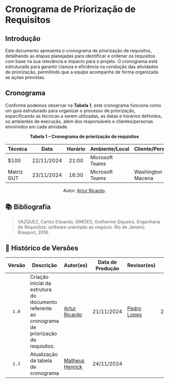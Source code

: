 # Cronograma de Priorização de Requisitos



## Introdução

Este documento apresenta o cronograma de priorização de requisitos, detalhando as etapas planejadas para identificar e ordenar os requisitos com base na sua relevância e impacto para o projeto. O cronograma está estruturado para garantir clareza e eficiência na condução das atividades de priorização, permitindo que a equipe acompanhe de forma organizada as ações previstas.



## Cronograma

Conforme podemos observar na **Tabela 1**, este cronograma funciona como um guia estruturado para organizar o processo de priorização, especificando as técnicas a serem utilizadas, as datas e horários definidos, os ambientes de execução, além dos responsáveis e clientes/personas envolvidos em cada atividade.

<div align="center">
    <p><strong>Tabela 1 – Cronograma de priorização de requisitos</strong></p>
</div>

<center>

| Técnica | Data | Horário | Ambiente/Local | Cliente/Persona | Responsável(eis) | 
| ------- | :--: | :-----: | ----- | --------------- | ------------- |
| $100 | 22/11/2024 | 21:00 | Microsoft Teams | | [Artur Ricardo](https://github.com/algorithmorphic) |
| Matriz GUT | 23/11/2024 | 16:30 | Microsoft Teams | Washington da Macena | [Matheus Henrick](https://github.com/MatheusHenrickSantos) |

</center>

<div align="center">
    <p>Autor: <a href="https://github.com/algorithmorphic">Artur Ricardo</a>.</p>
</div>



## 📚 Bibliografia

> VAZQUEZ, Carlos Eduardo; SIMÕES, Guilherme Siqueira. Engenharia de Requisitos: software orientado ao negócio. Rio de Janeiro: Brasport, 2016.




## 📑 Histórico de Versões

| Versão | Descrição | Autor(es) | Data de Produção | Revisor(es) | Data de Revisão | 
| :----: | --------- | --------- | :--------------: | ----------- | :-------------: |
| `1.0`  | Criação inicial da estrutura do documento referente ao cronograma de priorização de requisitos. | [Artur Ricardo](https://github.com/algorithmorphic) | 21/11/2024 | [Pedro Lopes](https://github.com/pLopess) | 21/11/2024 |
| `1.1`  | Atualização da tabela de cronograma | [Matheus Henrick](https://github.com/MatheusHenrickSantos) | 24/11/2024 |  |  |
